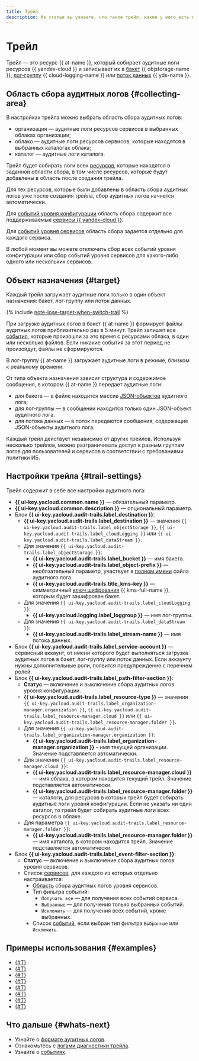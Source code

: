```yaml
---
title: Трейл
description: Из статьи вы узнаете, что такое трейл, какие у него есть настройки и доступные области сбора аудитных логов, объекты назначения.
---
```


# Трейл


Трейл — это ресурс {{ at-name }}, который собирает аудитные логи ресурсов {{ yandex-cloud }} и записывает их в [бакет](../../storage/concepts/bucket.md) {{ objstorage-name }}, [лог-группу](../../logging/concepts/log-group.md) {{ cloud-logging-name }} или [поток данных](../../data-streams/concepts/glossary.md#stream-concepts) {{ yds-name }}.

## Область сбора аудитных логов {#collecting-area}

В настройках трейла можно выбрать область сбора аудитных логов:
* организация — аудитные логи ресурсов сервисов в выбранных облаках организации;
* облако — аудитные логи ресурсов сервисов, которые находятся в выбранных каталогах облака;
* каталог — аудитные логи каталога.

Трейл будет собирать логи всех [ресурсов](./events.md), которые находятся в заданной области сбора, в том числе ресурсов, которые будут добавлены в область после создания трейла.

Для тех ресурсов, которые были добавлены в область сбора аудитных логов уже после создания трейла, сбор аудитных логов начнется автоматически.

Для [событий уровня конфигурации](./control-plane-vs-data-plane.md#control-plane-events) область сбора содержит все поддерживаемые [сервисы {{ yandex-cloud }}](../../overview/concepts/services.md#list).

Для [событий уровня сервисов](./control-plane-vs-data-plane.md#data-plane-events) область сбора задается отдельно для каждого сервиса.

В любой момент вы можете отключить сбор всех событий уровня конфигурации или сбор событий уровня сервисов для какого-либо одного или нескольких сервисов.

## Объект назначения {#target}

Каждый трейл загружает аудитные логи только в один объект назначения: бакет, лог-группу или поток данных.

{% include [note-lose-target-when-switch-trail](../../_includes/audit-trails/note-lose-target-when-switch-trail.md) %}

При загрузке аудитных логов в бакет {{ at-name }} формирует файлы аудитных логов приблизительно раз в 5 минут. Трейл запишет все [события](./events.md), которые произошли за это время с ресурсами облака, в один или несколько файлов. Если никакие события за этот период не произойдут, файлы не сформируются.

В лог-группу {{ at-name }} загружает аудитные логи в режиме, близком к реальному времени.

От типа объекта назначения зависит структура и содержимое сообщения, в котором {{ at-name }} передает аудитные логи:
* для бакета — в файле находится массив [JSON-объектов](./format.md#scheme) аудитного лога;
* для лог-группы — в сообщении находится только один JSON-объект аудитного лога.
* для потока данных — в поток передаются сообщения, содержащие JSON-объекты аудитного лога.

Каждый трейл действует независимо от других трейлов. Используя несколько трейлов, можно разграничивать доступ к разным группам логов для пользователей и сервисов в соответствии с требованиями политики ИБ.

## Настройки трейла {#trail-settings}

Трейл содержит в себе все настройки аудитного лога:
* **{{ ui-key.yacloud.common.name }}** — обязательный параметр.
* **{{ ui-key.yacloud.common.description }}** — опциональный параметр.
* Блок **{{ ui-key.yacloud.audit-trails.label_destination }}**:
    * **{{ ui-key.yacloud.audit-trails.label_destination }}** — значения `{{ ui-key.yacloud.audit-trails.label_objectStorage }}`, `{{ ui-key.yacloud.audit-trails.label_cloudLogging }}` или `{{ ui-key.yacloud.audit-trails.label_dataStream }}`.
    * Для значения `{{ ui-key.yacloud.audit-trails.label_objectStorage }}`:
        * **{{ ui-key.yacloud.audit-trails.label_bucket }}** — имя бакета.
        * **{{ ui-key.yacloud.audit-trails.label_object-prefix }}** — необязательный параметр, участвует в [полном имени](./format.md#log-file-name) файла аудитного лога.
        * **{{ ui-key.yacloud.audit-trails.title_kms-key }}** — симметричный [ключ шифрования](../../kms/concepts/key.md) {{ kms-full-name }}, которым будет зашифрован бакет.
    * Для значения `{{ ui-key.yacloud.audit-trails.label_cloudLogging }}`:
        * **{{ ui-key.yacloud.logging.label_loggroup }}** — имя лог-группы.
    * Для значения `{{ ui-key.yacloud.audit-trails.label_dataStream }}`:
        * **{{ ui-key.yacloud.audit-trails.label_stream-name }}** — имя потока данных.
* Блок **{{ ui-key.yacloud.audit-trails.label_service-account }}** — сервисный аккаунт, от имени которого будет выполняться загрузка аудитных логов в бакет, лог-группу или поток данных. Если аккаунту нужны дополнительные роли, появится предупреждение с перечнем ролей.
* Блок **{{ ui-key.yacloud.audit-trails.label_path-filter-section }}**:
    * **Статус** — включение и выключение сбора аудитных логов уровня конфигурации.
    * **{{ ui-key.yacloud.audit-trails.label_resource-type }}** — значения `{{ ui-key.yacloud.audit-trails.label_organization-manager.organization }}`, `{{ ui-key.yacloud.audit-trails.label_resource-manager.cloud }}` или `{{ ui-key.yacloud.audit-trails.label_resource-manager.folder }}`.
    * Для значения `{{ ui-key.yacloud.audit-trails.label_organization-manager.organization }}`:
        * **{{ ui-key.yacloud.audit-trails.label_organization-manager.organization }}** – имя текущей организации. Значение подставляется автоматически.
    * Для значения `{{ ui-key.yacloud.audit-trails.label_resource-manager.cloud }}`:
        * **{{ ui-key.yacloud.audit-trails.label_resource-manager.cloud }}** — имя облака, в котором находится текущий трейл. Значение подставляется автоматически.
        * **{{ ui-key.yacloud.audit-trails.label_resource-manager.folder }}** — каталоги, для ресурсов в которых трейл будет собирать аудитные логи уровня конфигурации. Если не указать ни один каталог, то трейл будет собирать аудитные логи всех ресурсов в облаке.
    * Для параметра `{{ ui-key.yacloud.audit-trails.label_resource-manager.folder }}`:
        * **{{ ui-key.yacloud.audit-trails.label_resource-manager.folder }}** — имя каталога, в котором находится трейл. Значение подставляется автоматически.
* Блок **{{ ui-key.yacloud.audit-trails.label_event-filter-section }}**:
    * **Статус** — включение и выключение сбора аудитных логов уровня сервисов.
    * Список [сервисов](events-data-plane.md#services), для каждого из которых отдельно настраивается:
        * [Область](trail.md#collecting-area) сбора аудитных логов уровня сервисов.
        * Тип фильтра событий:
            * `Получать все` — для получения всех событий сервиса.
            * `Выбранные` — для получения только выбранных событий.
            * `Исключить` — для получения всех событий, кроме выбранных.
        * Список [событий](events-data-plane.md#dns), если выбран тип фильтра `Выбранные` или `Исключить`.


## Примеры использования {#examples}

* [{#T}](../tutorials/search-events-audit-logs/index.md)
* [{#T}](../tutorials/alerts-monitoring.md)
* [{#T}](../tutorials/logging-functions.md)
* [{#T}](../tutorials/audit-trails.md)
* [{#T}](../tutorials/maxpatrol.md)
* [{#T}](../tutorials/export-logs-to-splunk.md)
* [{#T}](../tutorials/export-logs-to-arcsight.md)
* [{#T}](../tutorials/audit-trails-events-to-kuma/console.md)


## Что дальше {#whats-next}

* Узнайте о [формате аудитных логов](./format.md).
* Ознакомьтесь с [логами диагностики трейла](./diagnostics.md).
* Узнайте о [событиях](./events.md).
